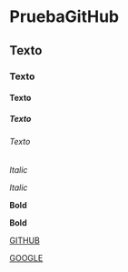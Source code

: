 ﻿# PruebaGitHub
 ## Texto
 ### Texto
 #### Texto
 ##### Texto
 ###### Texto
 
 *Italic*
 
 _Italic_
 
 **Bold**
 
 __Bold__
 
 [GITHUB](https://github.com)
 
 [GOOGLE](https://google.com)

